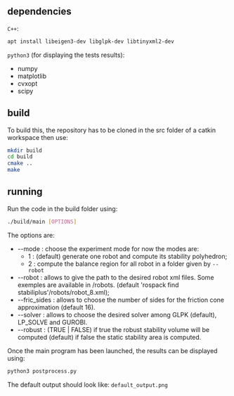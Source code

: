 ## dependencies

`C++`:
```bash
apt install libeigen3-dev libglpk-dev libtinyxml2-dev
```
`python3` (for displaying the tests results):
* numpy
* matplotlib
* cvxopt
* scipy

## build

To build this, the repository has to be cloned in the src folder of a catkin workspace then use:
```bash
mkdir build
cd build
cmake ..
make
```

## running

Run the code in the build folder using:
```bash
./build/main [OPTIONS]
```
The options are:
* --mode : choose the experiment mode for now the modes are:
  * 1 : (default) generate one robot and compute its stability polyhedron;
  * 2 : compute the balance region for all robot in a folder given by `--robot`
* --robot : allows to give the path to the desired robot xml files. Some exemples are available in /robots. (default 'rospack find stabiliplus'/robots/robot_8.xml);
* --fric_sides : allows to choose the number of sides for the friction cone approximation (default 16).
* --solver : allows to choose the desired solver among GLPK (default), LP_SOLVE and GUROBI.
* --robust : (TRUE | FALSE) if true the robust stability volume will be computed (default) if false the static stability area is computed.


Once the main program has been launched, the results can be displayed using:
```bash
python3 postprocess.py
```
The default output should look like: `default_output.png`
